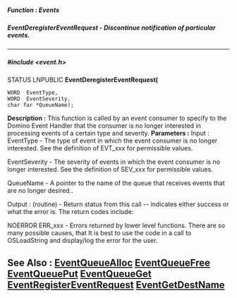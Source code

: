##### Function : Events
##### EventDeregisterEventRequest - Discontinue notification of particular events.
---
##### #include <event.h>
STATUS LNPUBLIC **EventDeregisterEventRequest(**

	WORD  EventType,
	WORD  EventSeverity,
	char far *QueueName);
**Description :**
This function is called by an event consumer to specify to the Domino Event 
Handler that the consumer is no longer interested in processing events of a 
certain type and severity.
**Parameters :**
Input :
EventType  -  The type of event in which the event consumer is no longer interested.  See the definition of EVT_xxx for permissible values.

EventSeverity  -  The severity of events in which the event consumer is no longer interested.  See the definition of SEV_xxx for permissible values.

QueueName  -  A pointer to the name of the queue that receives events that are no longer desired..

Output :
(routine)  -  Return status from this call -- indicates either success or what the error is. The return codes include:

NOERROR
ERR_xxx - Errors returned by lower level functions.  There are so many possible causes, that It is best to use the code in a call to OSLoadString and display/log the error for the user.




**See Also :**
[EventQueueAlloc](D:/md_files/EventQueueAlloc.md)
[EventQueueFree](D:/md_files/EventQueueFree.md)
[EventQueuePut](D:/md_files/EventQueuePut.md)
[EventQueueGet](D:/md_files/EventQueueGet.md)
[EventRegisterEventRequest](D:/md_files/EventRegisterEventRequest.md)
[EventGetDestName](D:/md_files/EventGetDestName.md)
---
